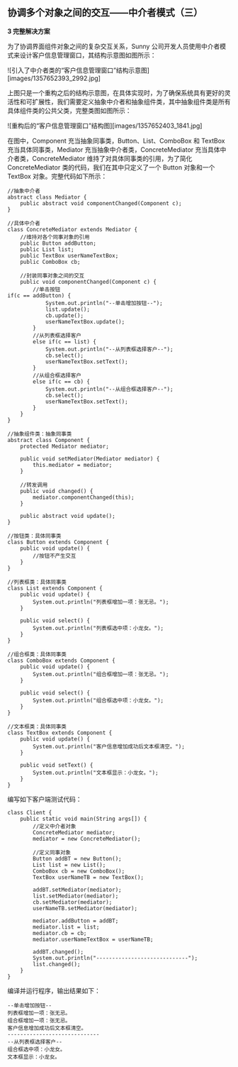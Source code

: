 ## 协调多个对象之间的交互——中介者模式（三）  
**3 完整解决方案**  

为了协调界面组件对象之间的复杂交互关系，Sunny 公司开发人员使用中介者模式来设计客户信息管理窗口，其结构示意图如图所示：  

![引入了中介者类的“客户信息管理窗口”结构示意图][images/1357652393_2992.jpg]  

上图只是一个重构之后的结构示意图，在具体实现时，为了确保系统具有更好的灵活性和可扩展性，我们需要定义抽象中介者和抽象组件类，其中抽象组件类是所有具体组件类的公共父类，完整类图如图所示：  

![重构后的“客户信息管理窗口”结构图][images/1357652403_1841.jpg]  

在图中，Component 充当抽象同事类，Button、List、ComboBox 和 TextBox 充当具体同事类，Mediator 充当抽象中介者类，ConcreteMediator 充当具体中介者类，ConcreteMediator 维持了对具体同事类的引用，为了简化 ConcreteMediator 类的代码，我们在其中只定义了一个 Button 对象和一个 TextBox 对象。完整代码如下所示：  

```
//抽象中介者
abstract class Mediator {
	public abstract void componentChanged(Component c);
}

//具体中介者
class ConcreteMediator extends Mediator {
	//维持对各个同事对象的引用
	public Button addButton;
	public List list;
	public TextBox userNameTextBox;
	public ComboBox cb;

    //封装同事对象之间的交互
	public void componentChanged(Component c) {
		//单击按钮
if(c == addButton) {
			System.out.println("--单击增加按钮--");
			list.update();
			cb.update();
			userNameTextBox.update();
		}
        //从列表框选择客户
		else if(c == list) {
			System.out.println("--从列表框选择客户--");
			cb.select();
			userNameTextBox.setText();
		}
        //从组合框选择客户
		else if(c == cb) {
			System.out.println("--从组合框选择客户--");
			cb.select();
			userNameTextBox.setText();
		}
	}
}

//抽象组件类：抽象同事类
abstract class Component {
	protected Mediator mediator;
	
	public void setMediator(Mediator mediator) {
		this.mediator = mediator;
	}

	//转发调用
	public void changed() {
		mediator.componentChanged(this);
	}
	
	public abstract void update();	
}

//按钮类：具体同事类
class Button extends Component {
	public void update() {
		//按钮不产生交互
	}
}

//列表框类：具体同事类
class List extends Component {
	public void update() {
		System.out.println("列表框增加一项：张无忌。");
	}
	
	public void select() {
		System.out.println("列表框选中项：小龙女。");
	}
}

//组合框类：具体同事类
class ComboBox extends Component {
	public void update() {
		System.out.println("组合框增加一项：张无忌。");
	}
	
	public void select() {
		System.out.println("组合框选中项：小龙女。");
	}
}

//文本框类：具体同事类
class TextBox extends Component {
	public void update() {
		System.out.println("客户信息增加成功后文本框清空。");
	}
	
	public void setText() {
		System.out.println("文本框显示：小龙女。");
	}
}
```
编写如下客户端测试代码：

```
class Client {
	public static void main(String args[]) {
        //定义中介者对象
		ConcreteMediator mediator;
		mediator = new ConcreteMediator();
		
        //定义同事对象
		Button addBT = new Button();
		List list = new List();
	    ComboBox cb = new ComboBox();
	    TextBox userNameTB = new TextBox();

		addBT.setMediator(mediator);
		list.setMediator(mediator);
		cb.setMediator(mediator);
		userNameTB.setMediator(mediator);

		mediator.addButton = addBT;
		mediator.list = list;
		mediator.cb = cb;
		mediator.userNameTextBox = userNameTB;
		
		addBT.changed();
		System.out.println("-----------------------------");
		list.changed();
	}
}
```
编译并运行程序，输出结果如下：  

```
--单击增加按钮--
列表框增加一项：张无忌。
组合框增加一项：张无忌。
客户信息增加成功后文本框清空。
-----------------------------
--从列表框选择客户--
组合框选中项：小龙女。
文本框显示：小龙女。
```
